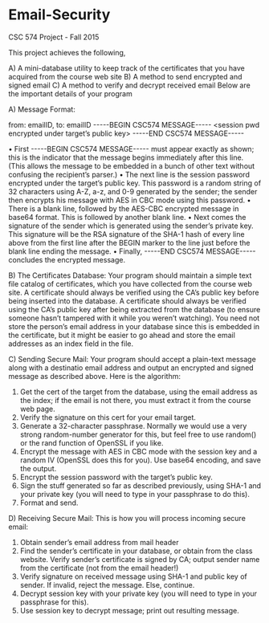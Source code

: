 # Email-Security

CSC 574 Project - Fall 2015

This project achieves the following,

A)    A mini-database utility to keep track of the certificates that you have acquired from the course web site
B)     A method to send encrypted and signed email
C)     A method to verify and decrypt received email
Below are the important details of your program
 
A) Message Format:
 
from: emailID, to: emailID
-----BEGIN CSC574 MESSAGE-----
<session pwd encrypted under target’s public key>
<blank line>
<message encrypted under session pwd above>
<blank line>
<signature of above content>
-----END CSC574 MESSAGE-----
 
 
• First -----BEGIN CSC574 MESSAGE----- must appear exactly as shown; this is the indicator that the message begins immediately after this line. (This allows the message to be embedded in a bunch of other text without confusing the recipient’s parser.)
• The next line is the session password encrypted under the target’s public key. This password is a random string of 32 characters using A-Z, a-z, and 0-9 generated by the sender; the sender then encrypts his message with AES in CBC mode using this password.
• There is a blank line, followed by the AES-CBC encrypted message in base64 format. This is followed by another blank line.
• Next comes the signature of the sender which is generated using the sender’s private key. This signature will be the RSA signature of the SHA-1 hash of every line above from the first line after the BEGIN marker to the line just before the blank line ending the message.
• Finally, -----END CSC574 MESSAGE----- concludes the encrypted message.
 
B) The Certificates Database:
Your program should maintain a simple text file catalog of certificates, which you have collected from the course web site. A certificate should always be verified using the CA’s public key before being inserted into the database. A certificate should always be verified using the CA’s public key after being extracted from the database (to ensure someone hasn’t tampered with it while you weren’t watching). You need not store the person’s email address in your database since this is embedded in the certificate, but it might be easier to go ahead and store the email addresses as an index field in the file.
 
 
C) Sending Secure Mail:
Your program should accept a plain-text message along with a destinatio email address and output an encrypted and signed message as described above. Here is the algorithm:
1. Get the cert of the target from the database, using the email address as the index; if the email is not there, you must extract it from the course web page.
2. Verify the signature on this cert for your email target.
3. Generate a 32-character passphrase. Normally we would use a very strong random-number generator for this, but feel free to use random() or the rand function of OpenSSL if you like.
4. Encrypt the message with AES in CBC mode with the session key and a random IV (OpenSSL does this for you). Use base64 encoding, and save the output.
5. Encrypt the session password with the target’s public key.
6. Sign the stuff generated so far as described previously, using SHA-1 and your private key (you will need to type in your passphrase to do this).
7. Format and send.
 
D) Receiving Secure Mail:
This is how you will process incoming secure email:
1. Obtain sender’s email address from mail header
2. Find the sender’s certificate in your database, or obtain from the class website. Verify sender’s certificate is signed by CA; output sender name from the certificate (not from the email header!)
3. Verify signature on received message using SHA-1 and public key of sender. If invalid, reject the message. Else, continue.
4. Decrypt session key with your private key (you will need to type in your passphrase for this).
5. Use session key to decrypt message; print out resulting message.